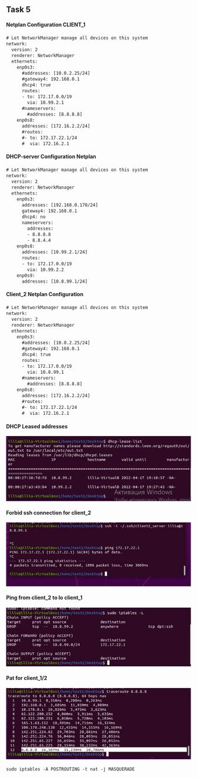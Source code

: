 ## Task 5

#### Netplan Configuration CLIENT_1

```
# Let NetworkManager manage all devices on this system
network:
  version: 2
  renderer: NetworkManager
  ethernets:
    enp0s3:
      #addresses: [10.0.2.25/24]
      #gateway4: 192.168.0.1
      dhcp4: true
      routes:
      - to: 172.17.0.0/19
        via: 10.99.2.1
      #nameservers:
        #addresses: [8.8.8.8]
    enp0s8:
      addresses: [172.16.2.2/24]
      #routes:
      #- to: 172.17.22.1/24
      #  via: 172.16.2.1
```


#### DHCP-server Configuration Netplan

```
# Let NetworkManager manage all devices on this system
network:
  version: 2
  renderer: NetworkManager
  ethernets:
    enp0s3:
      addresses: [192.168.0.170/24]
      gateway4: 192.168.0.1
      dhcp4: no
      nameservers:
        addresses: 
        - 8.8.8.8
        - 8.8.4.4
    enp0s8:
      addresses: [10.99.2.1/24]
      routes:
      - to: 172.17.0.0/19
        via: 10.99.2.2
    enp0s9:
      addresses: [10.8.99.1/24]
```

#### Client_2 Netplan Configuration

```
# Let NetworkManager manage all devices on this system
network:
  version: 2
  renderer: NetworkManager
  ethernets:
    enp0s3:
      #addresses: [10.0.2.25/24]
      #gateway4: 192.168.0.1
      dhcp4: true
      routes:
      - to: 172.17.0.0/19
        via: 10.8.99.1
      #nameservers:
        #addresses: [8.8.8.8]
    enp0s8:
      addresses: [172.16.2.2/24]
      #routes:
      #- to: 172.17.22.1/24
      #  via: 172.16.2.1
```
#### DHCP Leased addresses

![lease-list](https://github.com/yanchoys/DevOps_online_Kyiv_2022Q1Q2/blob/main/m5/images/photo_2022-04-17_22-18-12.jpg)

#### Forbid ssh connection for client_2

![lease-list](https://github.com/yanchoys/DevOps_online_Kyiv_2022Q1Q2/blob/main/m5/images/photo_2022-04-17_22-14-43.jpg)

#### Ping from client_2 to lo client_1

![lease-list](https://github.com/yanchoys/DevOps_online_Kyiv_2022Q1Q2/blob/main/m5/images/photo_2022-04-17_22-14-46.jpg)

#### Pat for client_1/2

![lease-list](https://github.com/yanchoys/DevOps_online_Kyiv_2022Q1Q2/blob/main/m5/images/photo_2022-04-17_22-14-50.jpg)

`sudo iptables -A POSTROUTING -t nat -j MASQUERADE`
